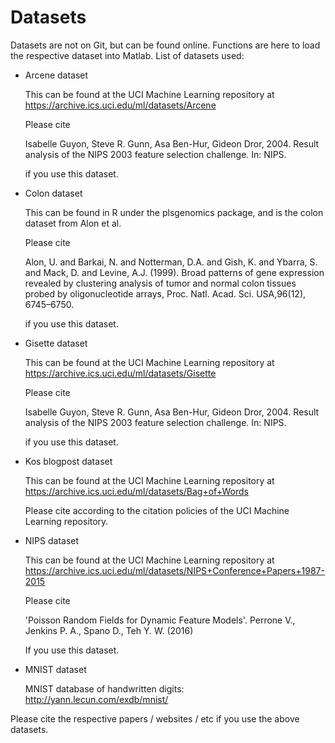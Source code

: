 # Datasets
Datasets are not on Git, but can be found online. Functions are here to load the respective dataset into Matlab. List of datasets used:


+ Arcene dataset
  
  This can be found at the UCI Machine Learning repository at https://archive.ics.uci.edu/ml/datasets/Arcene

  Please cite

  Isabelle Guyon, Steve R. Gunn, Asa Ben-Hur, Gideon Dror, 2004. Result analysis of the NIPS 2003 feature selection challenge. In: NIPS. 

  if you use this dataset.

+ Colon dataset
  
  This can be found in R under the plsgenomics package, and is the colon dataset from Alon et al.

  Please cite

  Alon, U. and Barkai, N. and Notterman, D.A. and Gish, K. and Ybarra, S. and Mack, D. and Levine,
  A.J. (1999). Broad patterns of gene expression revealed by clustering analysis of tumor and normal
  colon tissues probed by oligonucleotide arrays, Proc. Natl. Acad. Sci. USA,96(12), 6745–6750.
  
  if you use this dataset.

+ Gisette dataset
  
  This can be found at the UCI Machine Learning repository at https://archive.ics.uci.edu/ml/datasets/Gisette

  Please cite

  Isabelle Guyon, Steve R. Gunn, Asa Ben-Hur, Gideon Dror, 2004. Result analysis of the NIPS 2003 feature selection challenge. In: NIPS.

  if you use this dataset.

+ Kos blogpost dataset

  This can be found at the UCI Machine Learning repository at https://archive.ics.uci.edu/ml/datasets/Bag+of+Words

  Please cite according to the citation policies of the UCI Machine Learning repository.


+ NIPS dataset

  This can be found at the UCI Machine Learning repository at https://archive.ics.uci.edu/ml/datasets/NIPS+Conference+Papers+1987-2015

  Please cite
   
  'Poisson Random Fields for Dynamic Feature Models'. Perrone V., Jenkins P. A., Spano D., Teh Y. W. (2016)

  If you use this dataset.


+ MNIST dataset
  
  MNIST database of handwritten digits: http://yann.lecun.com/exdb/mnist/



Please cite the respective papers / websites / etc if you use the above datasets.